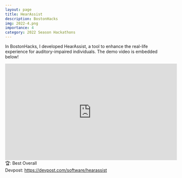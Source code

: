 ```yaml
---
layout: page
title: HearAssist
description: BostonHacks
img: 2022-4.png
importance: 4
category: 2022 Season Hackathons
---
```


In BostonHacks, I developed HearAssist, a tool to enhance the real-life experience for auditory-impaired individuals. The demo video is embedded below!<br>

<iframe width="560" height="315" src="https://www.youtube.com/embed/6xZvYoPKiVE" title="YouTube video player" frameborder="0" allow="accelerometer; autoplay; clipboard-write; encrypted-media; gyroscope; picture-in-picture" allowfullscreen></iframe>
<br>
🏆: Best Overall
<br>
<!-- <a href = "https://bleh.neeltron.repl.co/">Live demo</a><br> -->
Devpost: <a href = "https://devpost.com/software/hearassist">https://devpost.com/software/hearassist</a>
